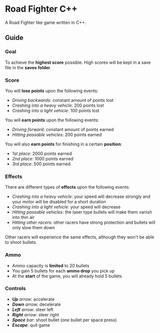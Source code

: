 # Road Fighter C++
A Road Fighter like game written in C++.

## Guide
### Goal
To achieve the **highest score** possible. High scores will be kept in a save file in the **saves folder**.
### Score
You will **lose points** upon the following events:
 - *Driving backwards*: constant amount of points lost
 - *Crashing into a heavy vehicle*: 200 points lost
 - *Crashing into a light vehicle*: 100 points lost

You will **earn points** upon the following events:
 - *Driving forward*: constant amount of points earned
 - *Hitting passable vehicles*: 200 points earned

You will also **earn points** for finishing in a certain **position**:
 - *1st place*: 2000 points earned
 - *2nd place*: 1000 points earned
 - *3rd place*: 500 points earned

### Effects
There are different types of **effects** upon the following events:
 - *Crashing into a heavy vehicle*: your speed will decrease strongly and your motor will be disabled for a short duration
 - *Crashing into a light vehicle*: your speed will decrease
 - *Hitting passable vehicles*: the laser type bullets will make them vanish into thin air
 - *Hitting other racers*: other racers have strong protection and bullets will only slow them down

Other racers will experience the same effects, although they won't be able to shoot bullets.

### Ammo

 - Ammo capacity is **limited** to 20 bullets
 - You gain 5 bullets for each **ammo drop** you pick up
 - At the **start** of the game, you will already hold 5 bullets

### Controls

 - ***Up** arrow*: accelerate
 - ***Down** arrow:* decelerate
 - ***Left** arrow*: steer left
 - ***Right** arrow*: steer right
 - ***Space** bar*: shoot bullet (one bullet per space press)
 - ***Escape***: quit game

